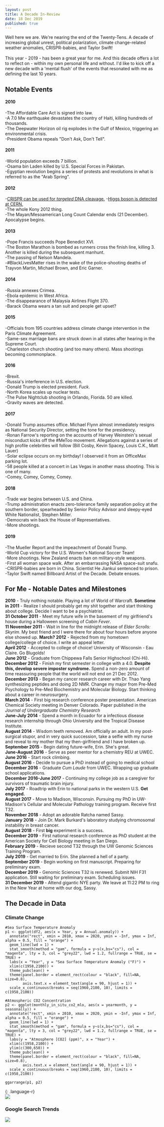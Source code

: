 ```yaml
---
layout: post
title: A Decade In-Review
date: 18 Dec 2019
published: true
---
```

Well here we are. We're nearing the end of the Twenty-Tens. A decade of increasing global unrest, political polarization, climate change-related weather anomalies, CRISPR-babies, and Taylor Swift!
<br><br>
This year - 2019 - has been a great year for me. And this decade offers a lot to reflect on - within my own personal life and without. I'd like to kick off a new decade with a 'mental flush' of the events that resonated with me as defining the last 10 years.
<br>
## Notable Events
#### 2010 <br>
-The Affordable Care Act is signed into law. <br>
-A 7.0 Mw earthquake devastates the country of Haiti, killing hundreds of thousands.<br>
-The Deepwater Horizon oil rig explodes in the Gulf of Mexico, triggering an environmental crisis.<br> 
-President Obama repeals "Don't Ask, Don't Tell".<br>
#### 2011<br>
-World population exceeds 7 billion.<br>
-Osama bin Laden killed by U.S. Special Forces in Pakistan. <br>
-Egyptian revolution begins a series of protests and revolutions in what is referred to as the "Arab Spring".<br>
#### 2012<br>
-[CRISPR can be used for *targeted* DNA cleavage.](https://github.com/andrewrlynch/andrewrlynch.github.io/blob/master/Jinek-et-al.-2012.pdf)
-[Higgs boson is detected at CERN.](https://www.nytimes.com/2012/07/05/science/cern-physicists-may-have-discovered-higgs-boson-particle.html)<br>
-The whole Kony 2012 thing.<br>
-The Mayan/Mesoamerican Long Count Calendar ends (21 December). Apocalypse begins. <br>
#### 2013 <br>
-Pope Francis succeeds Pope Benedict XVI. <br>
-The Boston Marathon is bombed as runners cross the finish line, killing 3. Another is killed during the subsequent manhunt. <br>
-The passing of Nelson Mandela. <br>
-#BlackLivesMatter rises in the wake of the police-shooting deaths of Trayvon Martin, Michael Brown, and Eric Garner. <br> 
#### 2014 <br>
-Russia annexes Crimea. <br>
-Ebola epidemic in West Africa. <br>
-The disappearance of Malaysia Airlines Flight 370. <br>
-Barack Obama wears a tan suit and people get upset? <br>
#### 2015 <br>
-Officials from 195 countries address climate change intervention in the Paris Climate Agreement. <br>
-Same-sex marriage bans are struck down in all states after hearing in the Supreme Court.  <br>
-Charleston church shooting (and too many others). Mass shootings becoming commonplace. <br>
#### 2016 <br>
-Brexit. <br>
-Russia's interference in U.S. election. <br>
-Donald Trump is elected president. *Fuck*. <br>
-North Korea scales up nuclear tests. <br>
-The Pulse Nightclub shooting in Orlando, Florida. 50 are killed. <br>
-Gravity waves are detected. <br>
#### 2017 <br>
-Donald Trump assumes office. Michael Flynn almost immediately resigns as National Security Director, setting the tone for the presidency. <br>
-Ronan Farrow's reporting on the accounts of Harvey Weinstein's sexual misconduct kicks off the #MeToo movement. Allegations against a series of high profile celebrities will follow (Bill Cosby, Kevin Spacey, Louis C.K., Matt Lauer) <br>
-Solar eclipse occurs on my birthday! I observed it from an OfficeMax parking lot. <br>
-58 people killed at a concert in Las Vegas in another mass shooting. This is one of many. <br>
-Comey, Comey, Comey, Comey. <br>
#### 2018 <br>
-Trade war begins between U.S. and China. <br>
-Trump administration enacts zero-tolerance family separation policy at the southern border, spearheaded by Senior Policy Advisor and sleepy-eyed White Nationalist, Stephen Miller. <br>
-Democrats win back the House of Representatives. <br>
-More shootings.
#### 2019 <br>
-The Mueller Report and the impeachment of Donald Trump. <br>
-World Cup victory for the U.S. Women's National Soccer Team! <br>
-More shootings. New Zealand enacts ban on military-style weapons.<br>
-First all woman space walk. After an embarrassing NASA space-suit snafu. <br>
-CRISPR-babies are born in China. Scientist He Jiankui sentenced to prison. <br>
-Taylor Swift named Billboard Artist of the Decade. Debate ensues. <br>


## For Me - Notable Dates and Milestones <br>
**2010** - Truly nothing notable. Playing a lot of World of Warcraft. 
**Sometime in 2011** - Realize I should probably get my shit together and start thinking about college. Decide I want to be a psychiatrist. <br>
**31 October 2011** - Meet my future wife in the basement of my girlfriend's house during a Halloween screening of *Cabin Fever*. <br>
**11 November 2011** - Wait in line for the midnight release of *Elder Scrolls: Skyrim*. My best friend and I were there for about four hours before anyone else showed up. 
**March? 2012** - Rejected from my hometown college/college of choice. I write an appeal letter. <br>
**April 2012** - Accepted to college of choice! University of Wisconsin - Eau Claire. Go Blugolds! <br>
**June 2012** - Graduate from Chippewa Falls Senior Highschool (Chi-Hi).<br>
**December 2012** - Finish my first semester in college with a 4.0. **Despite this, develop severe imposter syndrome.** Spend a non-zero amount of time reassuring people that the world will not end on 21 Dec 2012. <br>
**December 2013** - Began my cancer research career with Dr. Thao Yang synthesizing peptides and doing 2D NMR. Change my major from Pre-Med Psychology to Pre-Med Biochemistry and Molecular Biology. Start thinking about a career in neurosurgery. <br>
**March 2014** - First big research conference poster presentation. American Chemical Society meeting in Denver Colorado. Paper published in the *Journal of Undergraduate Chemistry Research*<br>
**June-July 2014** - Spend a month in Ecuador for a infectious disease research internship through Ohio University and the Tropical Disease Institute. <br>
**August 2014** - Wisdom teeth removed. Am officially an adult. In my post-surgical stupor, and in very quick succession, take a selfie with my nurse and reveal to my mother that my then-girlfriend and I have broken up.<br>
**September 2015** - Begin dating future-wife, Erin. She's great. <br>
**June-August 2016** - Serve as peer mentor for a chemistry REU at UWEC. <br>
**June 2016** - Start rock climbing. <br>
**August 2016** - Decide to pursue a PhD instead of going to medical school <br>
**December 2016** - Graduate *Cum Laude* from UWEC. Wrapping up graduate school applications. <br>
**December 2016-June 2017** - Continuing my college job as a caregiver for survivors of traumatic brain injury. <br>
**July 2017** - Roadtrip with Erin to national parks in the western U.S. **Get engaged.**<br>
**August 2017** - Move to Madison, Wisconsin. Pursuing my PhD in UW-Madison's Cellular and Molecular Pathology training program. Receive first T32.<br>
**November 2018** - Adopt an adorable Ratcha named Sassy. <br>
**January 2018** - Join Dr. Mark Burkard's laboratory studying chromosomal instability in breast cancer. <br>
**August 2018** - First **big** experiment is a success. <br>
**December 2019** - First national research conference as PhD student at the American Society for Cell Biology meeting in San Diego. <br>
**February 2019** - Recieve second T32 through the UW Genomic Sciences Training Program. <br>
**July 2019** - Get married to Erin. She planned a hell of a party. <br>
**September 2019** - Begin working on first manuscript. Preparing for preliminary exam. <br>
**December 2019** - Genomic Sciences T32 is renewed. Submit NIH F31 application. Still waiting for preliminary exam. Scheduling issues. <br>
**31 December 2019** - Attend gigantic NYE party. We leave at 11:22 PM to ring in the New Year at home with our dog, Sassy. <br>


## The Decade in Data
### Climate Change
~~~
#Sea Surface Temperature Anomaly
p1 <- ggplot(df2, aes(x = Year, y = Annual.anomaly)) + 
  annotate("rect", xmin = 2010, xmax = 2020, ymin = -Inf, ymax = Inf, alpha = 0.5, fill = "orange") +
  geom_line(lwd = 1) + 
  stat_smooth(method = "gam", formula = y~s(x,bs="cs"), col = "magenta", lty = 3, col = "grey22", lwd = 1.2, fullrange = TRUE, se = TRUE) + 
  labs(x = "Year", y = "Sea Surface Temperature Anomaly (°F)") + 
  xlim(c(1958,2100)) + 
  theme_pubclean() + 
  theme(panel.border = element_rect(colour = "black", fill=NA, size=0.8),
        axis.text.x = element_text(angle = 90, hjust = 1)) + 
  scale_x_continuous(breaks = seq(1960,2100, 10), limits = c(1958,2100))
  
#Atmospheric CO2 Concentration
p2 <- ggplot(monthly_in_situ_co2_mlo, aes(x = yearmonth, y = seasonally)) + 
  annotate("rect", xmin = 2010, xmax = 2020, ymin = -Inf, ymax = Inf, alpha = 0.5, fill = "orange") + 
  geom_line(lwd = 1) + 
  stat_smooth(method = "gam", formula = y~s(x,bs="cs"), col = "magenta", lty = 3, col = "grey22", lwd = 1.2, fullrange = TRUE, se = TRUE) +
  labs(y = "Atmosphere [CO2] (ppm)", x = "Year") + 
  xlim(c(1958,2100)) + 
  ylim(c(300,650)) +
  theme_pubclean() + 
  theme(panel.border = element_rect(colour = "black", fill=NA, size=0.8),
        axis.text.x = element_text(angle = 90, hjust = 1)) + 
  scale_x_continuous(breaks = seq(1960,2100, 10), limits = c(1958,2100))

ggarrange(p1, p2)
~~~
{: .language-r}
<br>
![](/images/Climate.png)
<br>
### Google Search Trends
![](/images/Trends.png)
